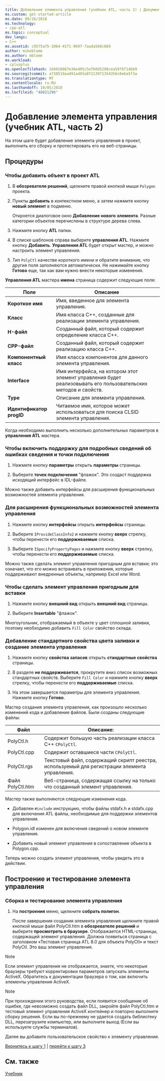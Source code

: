 ```yaml
---
title: Добавление элемента управления (учебник ATL, часть 2) | Документация Майкрософт
ms.custom: get-started-article
ms.date: 09/26/2018
ms.technology:
- cpp-atl
ms.topic: conceptual
dev_langs:
- C++
ms.assetid: c9575a75-1064-41f1-9697-7aada560c669
author: mikeblome
ms.author: mblome
ms.workload:
- cplusplus
ms.openlocfilehash: 2d4918887e36e405c5efb0d5280cea5976f14bb9
ms.sourcegitcommit: a738519aa491a493a8f213971354356c0e6a5f3a
ms.translationtype: MT
ms.contentlocale: ru-RU
ms.lasthandoff: 10/05/2018
ms.locfileid: "48821296"
---
```

# <a name="adding-a-control-atl-tutorial-part-2"></a>Добавление элемента управления (учебник ATL, часть 2)

На этом шаге будет добавление элемента управления в проект, выполнить его сборку и протестировать его на веб-страницы.

## <a name="procedures"></a>Процедуры

### <a name="to-add-an-object-to-an-atl-project"></a>Чтобы добавить объект в проект ATL

1. В **обозревателе решений**, щелкните правой кнопкой мыши `Polygon` проекта.

1. Пункты **добавить** в контекстном меню, а затем нажмите кнопку **новый элемент** в подменю.

    Откроется диалоговое окно **Добавление нового элемента**. Разные категории объектов перечислены в структуре дерева слева.

1. Нажмите кнопку **ATL** папки.

1. В списке шаблонов справа выберите **управления ATL**. Нажмите кнопку **Добавить**. **Управления ATL** будет открыт мастер, и можно настроить элемент управления.

1. Тип `PolyCtl` качестве короткого имени и обратите внимание, что другие поля заполняются автоматически. Не нажимайте кнопку **Готово** еще, так как вам нужно внести некоторые изменения.

**Управления ATL** мастера **имена** страница содержит следующие поля:

|Поле|Описание|
|-----------|--------------|
|**Короткое имя**|Имя, введенное для элемента управления.|
|**Класс**|Имя класса C++, созданные для реализации элемента управления.|
|**H-файл**|Созданный файл, который содержит определение класса C++.|
|**CPP-файл**|Созданный файл, который содержит реализацию класса C++.|
|**Компонентный класс**|Имя класса компонентов для данного элемента управления.|
|**Interface**|Имя интерфейса, на котором этот элемент управления будет реализовывать его пользовательских методов и свойств.|
|**Type**|Описание для элемента управления.|
|**Идентификатор progID**|Читаемое имя, которое может использоваться для поиска CLSID элемента управления.|

Когда необходимо выполнить несколько дополнительных параметров в **управления ATL** мастера.

### <a name="to-enable-support-for-rich-error-information-and-connection-points"></a>Чтобы включить поддержку для подробных сведений об ошибках сведения и точки подключения

1. Нажмите кнопку **параметры** открыть **параметры** страницы.

1. Выберите **точек подключения** "флажок". Это создаст поддержка исходящий интерфейс в IDL-файле.

Можно также добавить интерфейсы для расширения функциональных возможностей элемента управления.

### <a name="to-extend-the-controls-functionality"></a>Для расширения функциональных возможностей элемента управления

1. Нажмите кнопку **интерфейсы** открыть **интерфейсы** страницы.

1. Выберите `IProvideClassInfo2` и нажмите кнопку **вверх** стрелку, чтобы перенести его **поддерживаемые** списка.

1. Выберите `ISpecifyPropertyPages` и нажмите кнопку **вверх** стрелку, чтобы перенести его **поддерживаемые** списка.

Можно также сделать элемент управления пригодным для вставки; это означает, что его можно встраивать в приложения, которые поддерживают внедренные объекты, например Excel или Word.

### <a name="to-make-the-control-insertable"></a>Чтобы сделать элемент управления пригодным для вставки

1. Нажмите кнопку **внешний вид** открыть **внешний вид** страницы.

1. Выберите **Insertable** "флажок".

Многоугольник, отображаемый в объекте у цвет сплошной заливки, поэтому необходимо добавить `Fill Color` свойство склада.

### <a name="to-add-a-fill-color-stock-property-and-create-the-control"></a>Добавление стандартного свойства цвета заливки и создание элемента управления

1. Нажмите кнопку **свойства запасов** открыть **стандартные свойства** страницы.

1. В разделе **не поддерживается**, прокрутите вниз список возможных стандартных свойств. Выберите `Fill Color` и нажмите кнопку **вверх** стрелку, чтобы перенести его **поддерживаемые** списка.

1. На этом завершается параметры для элемента управления. Нажмите кнопку **Готово**.

Мастер создания элемента управления, как произошло несколько изменений кода и добавление файлов. Были созданы следующие файлы:

|Файл|Описание:|
|----------|-----------------|
|PolyCtl.h|Содержит большую часть реализации класса C++ `CPolyCtl`.|
|PolyCtl.cpp|Содержит оставшиеся части `CPolyCtl`.|
|PolyCtl.rgs|Текстовый файл, содержащий скрипт реестра, используемый для регистрации элемента управления.|
|Файл PolyCtl.htm|Веб-страница, содержащая ссылку на только что созданный элемент управления.|

Мастер также выполняются следующие изменения кода.

- Добавлен `#include` инструкцию, чтобы файлы stdafx.h и stdafx.cpp для включения ATL файлы, необходимые для поддержки элементов управления.

- Polygon.idl изменен для включения сведений о новом элементе управления.

- Добавить новый элемент управления в сопоставление объекта в Polygon.cpp.

Теперь можно создать элемент управления, чтобы увидеть это в действии.

## <a name="building-and-testing-the-control"></a>Построение и тестирование элемента управления

### <a name="to-build-and-test-the-control"></a>Сборка и тестирование элемента управления

1. На **построения** меню, щелкните **собрать полигон**.

    После завершения создания элемента управления щелкните правой кнопкой мыши файл PolyCtl.htm в **обозревателе решений** и выберите **просмотреть в браузере**. Отображается HTML-страницы, содержащей элемент управления. Должна появиться страница с заголовком «Тестовая страница ATL 8.0 для объекта PolyCtl» и текст PolyCtl. Это ваш элемент управления.

> [!NOTE]
> Если элемент управления не отображается, знаете, что некоторые браузеры требуют корректировки параметров запускать элементы ActiveX. Обратитесь к документации браузера о том, как включить элементы управления ActiveX.

> [!NOTE]
> При прохождении этого руководства, если появится сообщение об ошибке, где невозможно создать файл DLL, закройте файл PolyCtl.htm и тестовый элемент управления ActiveX контейнер и повторно выполните сборку решения. Если вы по-прежнему не удается создать библиотеку DLL, перезагрузите компьютер, или выполните выход (Если вы используете службы терминалов).

Далее вы добавите пользовательское свойство к элементу управления.

[Вернитесь к шагу 1](../atl/creating-the-project-atl-tutorial-part-1.md) &#124; [перейти к шагу 3](../atl/adding-a-property-to-the-control-atl-tutorial-part-3.md)

## <a name="see-also"></a>См. также

[Учебник](../atl/active-template-library-atl-tutorial.md)
